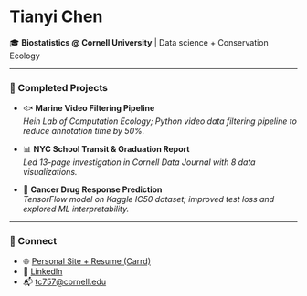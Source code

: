 # Tianyi Chen

🎓 **Biostatistics @ Cornell University** | Data science + Conservation Ecology  

---

### 🔬 Completed Projects

- 🐟 **Marine Video Filtering Pipeline**  
  *Hein Lab of Computation Ecology; Python video data filtering pipeline to reduce annotation time by 50%.*

- 📊 **NYC School Transit & Graduation Report**  
  *Led 13-page investigation in Cornell Data Journal with 8 data visualizations.*

- 🌿 **Cancer Drug Response Prediction**  
  *TensorFlow model on Kaggle IC50 dataset; improved test loss and explored ML interpretability.*

---

### 🔗 Connect

- 🌐 [Personal Site + Resume (Carrd)](https://tianyichen.carrd.co)  
- 💼 [LinkedIn](https://www.linkedin.com/in/tchen06/)  
- 📬 tc757@cornell.edu
